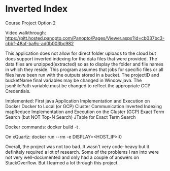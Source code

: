 # Inverted Index
Course Project Option 2

Video walkthrough: 
  https://pitt.hosted.panopto.com/Panopto/Pages/Viewer.aspx?id=cb037bc3-cbbf-48af-ba9c-ad0b003bc982

This application does not allow for direct folder uploads to the cloud but does support inverted indexing for the data files that were provided. The data files are unzipped(extracted) so as to display the folder and file names in which they reside. This program assumes that jobs for specific files or all files have been run with the outputs stored in a bucket. The projectID and bucketName final variables may be changed in Window.java. The jsonFilePath variable  must be changed to reflect the appropriate GCP Credentials. 

Implemented: 
First java Application Implementation and Execution on Docker
Docker to Local (or GCP) Cluster Communication
Inverted Indexing mapReduce Implementation and Execution on the Cluster (GCP)
Exact Term Search (but NOT Top-N Search)
JTable for Exact Term Search

Docker commands: 
docker build -t <imagename> .

On xQuartz: 
docker run --rm -e DISPLAY=<HOST_IP>:0 <imagename>

Overall, the project was not too bad. It wasn't very code-heavy but it definitely required a lot of research. Some of the problems I ran into were not very well-documented and only had a couple of answers on StackOverflow. But I learned a lot through this project. 
